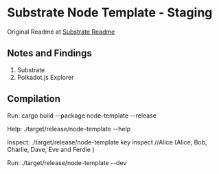 # Substrate Node Template -  Staging

Original Readme at [Substrate Readme](https://github.com/rishabhworking/substrate-node-template/blob/main/README.md) 

## Notes and Findings

1. Substrate
2. Polkadot.js Explorer

## Compilation

Run: cargo build --package node-template --release

Help: ./target/release/node-template --help

Inspect: ./target/release/node-template key inspect //Alice (Alice, Bob, Charlie, Dave, Eve and Ferdie )

Run: ./target/release/node-template --dev
